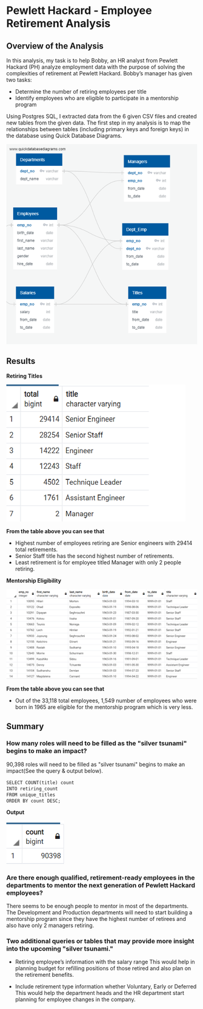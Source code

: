 # Pewlett Hackard - Employee Retirement Analysis
## Overview of the Analysis
In this analysis, my task is to help Bobby, an HR analyst from Pewlett Hackard (PH) analyze employment data with the purpose of solving the complexities of retirement at Pewlett Hackard. Bobby’s manager has given two tasks:

-	Determine the number of retiring employees per title
-	Identify employees who are eligible to participate in a mentorship program

Using Postgres SQL, I extracted data from the 6 given CSV files and created new tables from the given data. The first step in my analysis is to map the relationships between tables (including primary keys and foreign keys) in the database using Quick Database Diagrams.

![ EmployeeDB.png]( https://github.com/smj452/Pewlett-Hackard-Analysis/blob/main/Resources/EmployeeDB.png)

## Results

**Retiring Titles**

![ Retiring_titles.png]( https://github.com/smj452/Pewlett-Hackard-Analysis/blob/main/Resources/Retiring_titles.png)

**From the table above you can see that**

-	Highest number of employees retiring are Senior engineers with 29414 total retirements.
-	Senior Staff title has the second highest number of retirements.
-	Least retirement is for employee titled Manager with only 2 people retiring.


**Mentorship Eligibility**

![ Mentorship_eligibility.png]( https://github.com/smj452/Pewlett-Hackard-Analysis/blob/main/Resources/Mentorship_eligibility.png)

**From the table above you can see that**
-	Out of the 33,118 total employees, 1,549 number of employees who were born in 1965 are eligible for the mentorship program which is very less.

## Summary

### How many roles will need to be filled as the "silver tsunami" begins to make an impact?
90,398 roles will need to be filled as "silver tsunami" begins to make an impact(See the query & output below).
``` 
SELECT COUNT(title) count 
INTO retiring_count
FROM unique_titles
ORDER BY count DESC; 
```
**Output**

![ retiring_count.png]( https://github.com/smj452/Pewlett-Hackard-Analysis/blob/main/Resources/retiring_count.png)

### Are there enough qualified, retirement-ready employees in the departments to mentor the next generation of Pewlett Hackard employees?

There seems to be enough people to mentor in most of the departments. The Development and Production departments will need to start building a mentorship program since they have the highest number of retirees and also have only 2 managers retiring.

### Two additional queries or tables that may provide more insight into the upcoming "silver tsunami."

-	Retiring employee’s information with the salary range
  This would help in planning budget for refilling positions of those retired and also plan on the retirement benefits.

-	Include retirement type information whether Voluntary, Early or Deferred
  This would help the department heads and the HR department start planning for employee changes in the company.










